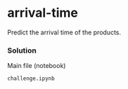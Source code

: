 # arrival-time

Predict the arrival time of the products.

### Solution

Main file (notebook)

```
challenge.ipynb
```
